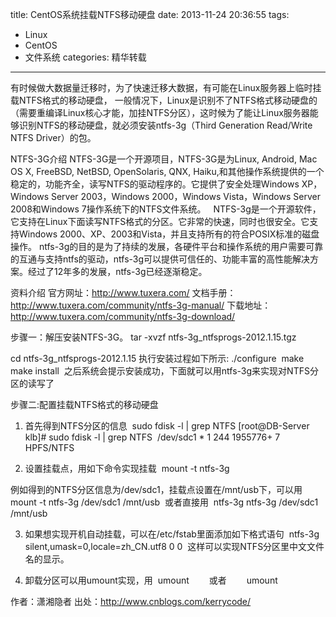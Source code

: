 title: CentOS系统挂载NTFS移动硬盘
date: 2013-11-24 20:36:55
tags: 
- Linux
- CentOS
- 文件系统
categories: 精华转载
---

有时候做大数据量迁移时，为了快速迁移大数据，有可能在Linux服务器上临时挂载NTFS格式的移动硬盘， 一般情况下，Linux是识别不了NTFS格式移动硬盘的（需要重编译Linux核心才能，加挂NTFS分区），这时候为了能让Linux服务器能够识别NTFS的移动硬盘，就必须安装ntfs-3g（Third Generation Read/Write NTFS Driver）的包。

NTFS-3G介绍
NTFS-3G是一个开源项目，NTFS-3G是为Linux, Android, Mac OS X, FreeBSD, NetBSD, OpenSolaris, QNX, Haiku,和其他操作系统提供的一个稳定的，功能齐全，读写NTFS的驱动程序的。它提供了安全处理Windows XP，Windows Server 2003，Windows 2000，Windows Vista，Windows Server 2008和Windows 7操作系统下的NTFS文件系统。
  NTFS-3g是一个开源软件，它支持在Linux下面读写NTFS格式的分区。它非常的快速，同时也很安全。它支持Windows 2000、XP、2003和Vista，并且支持所有的符合POSIX标准的磁盘操作。 ntfs-3g的目的是为了持续的发展，各硬件平台和操作系统的用户需要可靠的互通与支持ntfs的驱动，ntfs-3g可以提供可信任的、功能丰富的高性能解决方案。经过了12年多的发展，ntfs-3g已经逐渐稳定。

资料介绍
官方网址：http://www.tuxera.com/
文档手册：http://www.tuxera.com/community/ntfs-3g-manual/
下载地址：http://www.tuxera.com/community/ntfs-3g-download/

步骤一：解压安装NTFS-3G。
tar -xvzf ntfs-3g_ntfsprogs-2012.1.15.tgz

cd ntfs-3g_ntfsprogs-2012.1.15
执行安装过程如下所示:
./configure 
make 
make install 
之后系统会提示安装成功，下面就可以用ntfs-3g来实现对NTFS分区的读写了
<!--more-->
步骤二:配置挂载NTFS格式的移动硬盘
1. 首先得到NTFS分区的信息 
sudo fdisk -l | grep NTFS
[root@DB-Server klb]# sudo fdisk -l | grep NTFS 
/dev/sdc1 * 1 244 1955776+ 7 HPFS/NTFS 

2. 设置挂载点，用如下命令实现挂载 
mount -t ntfs-3g <NTFS Partition> <Mount Point> 

例如得到的NTFS分区信息为/dev/sdc1，挂载点设置在/mnt/usb下，可以用 
mount -t ntfs-3g /dev/sdc1 /mnt/usb 
或者直接用 
ntfs-3g ntfs-3g /dev/sdc1 /mnt/usb 

3. 如果想实现开机自动挂载，可以在/etc/fstab里面添加如下格式语句 
<NTFS Partition> <Mount Point> ntfs-3g silent,umask=0,locale=zh_CN.utf8 0 0 
这样可以实现NTFS分区里中文文件名的显示。 

4. 卸载分区可以用umount实现，用 
umount <NTFS Partition> 　　或者 　　umount <Mount Point>

作者：潇湘隐者
出处：http://www.cnblogs.com/kerrycode/

